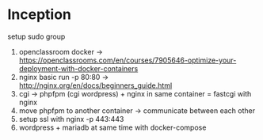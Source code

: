 # Inception

setup sudo group

1. openclassroom docker -> https://openclassrooms.com/en/courses/7905646-optimize-your-deployment-with-docker-containers
2. nginx basic run -p 80:80 -> http://nginx.org/en/docs/beginners_guide.html
3. cgi -> phpfpm (cgi wordpress) + nginx in same container = fastcgi with nginx
4. move phpfpm to another container -> communicate between each other
5. setup ssl with nginx -p 443:443
6. wordpress + mariadb at same time with docker-compose
